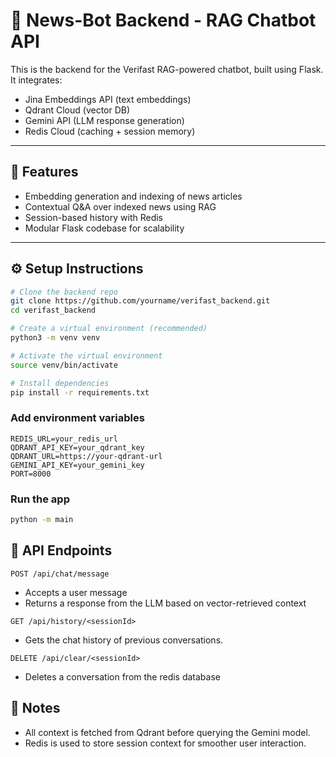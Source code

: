 

# 🧠 News-Bot Backend - RAG Chatbot API

This is the backend for the Verifast RAG-powered chatbot, built using Flask. It integrates:
- Jina Embeddings API (text embeddings)
- Qdrant Cloud (vector DB)
- Gemini API (LLM response generation)
- Redis Cloud (caching + session memory)

---

## 🚀 Features

- Embedding generation and indexing of news articles
- Contextual Q&A over indexed news using RAG
- Session-based history with Redis
- Modular Flask codebase for scalability

---

## ⚙️ Setup Instructions

```bash
# Clone the backend repo
git clone https://github.com/yourname/verifast_backend.git
cd verifast_backend

# Create a virtual environment (recommended)
python3 -m venv venv

# Activate the virtual environment
source venv/bin/activate

# Install dependencies
pip install -r requirements.txt
```
### Add environment variables
```
REDIS_URL=your_redis_url
QDRANT_API_KEY=your_qdrant_key
QDRANT_URL=https://your-qdrant-url
GEMINI_API_KEY=your_gemini_key
PORT=8000
```
### Run the app
```bash
python -m main
```
## 🧪 API Endpoints
```
POST /api/chat/message
```
- Accepts a user message
- Returns a response from the LLM based on vector-retrieved context

```
GET /api/history/<sessionId>
```
- Gets the chat history of previous conversations.

```
DELETE /api/clear/<sessionId>
```
- Deletes a conversation from the redis database
## 📌 Notes
- All context is fetched from Qdrant before querying the Gemini model.
- Redis is used to store session context for smoother user interaction.

 
